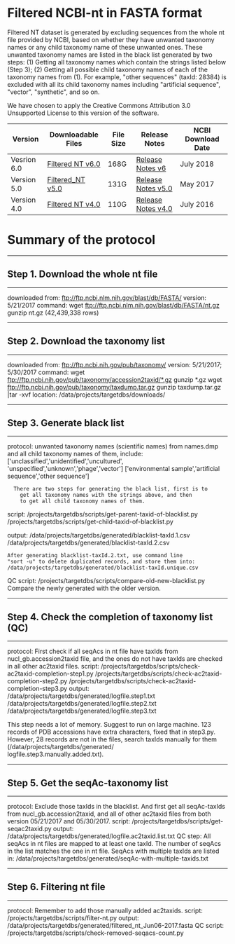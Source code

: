 # Filtered NCBI-nt in FASTA format

Filtered NT dataset is generated by excluding sequences from the whole
nt file provided by NCBI, based on whether they have unwanted taxonomy 
names or any child taxonomy name of these unwanted ones. These unwanted 
taxonomy names are listed in the black list generated by two steps: 
(1) Getting all taxonomy names which contain the strings listed 
below (Step 3); (2) Getting all possible child taxonomy names of each 
of the taxonomy names from (1). For example, "other sequences" 
(taxId: 28384) is excluded with all its child taxonomy names including 
"artificial sequence", "vector", "synthetic", and so on.

We have chosen to apply the Creative Commons Attribution 3.0
Unsupported License to this version of the software.



|Version | Downloadable Files | File Size | Release Notes|NCBI Download Date|
|--------|--------------------|-----------|--------------|------------------|
|Vesrion 6.0| [Filtered NT v6.0](https://hive.biochemistry.gwu.edu/prd/filterednt//content/filtered_nt_July_2018.fasta)| 168G|[Release Notes v6](https://hive.biochemistry.gwu.edu/filterednt/releasenotesv6)|July 2018|
|Version 5.0|[Filtered_NT v5.0](https://hive.biochemistry.gwu.edu/prd//filterednt/content/Filtered_NTv5.0.fasta)|131G|[Release Notes v5.0](https://hive.biochemistry.gwu.edu/filterednt/releasenotesv5)|May 2017|
|Version 4.0| [Filtered NT v4.0](https://hive.biochemistry.gwu.edu/prd//filterednt/content/Filtered_NTv4.0.fasta)|110G|[Release Notes v4.0](https://hive.biochemistry.gwu.edu/filterednt/releasenotesv4)|July 2016|




# Summary of the protocol

************************************************************************
## Step 1. Download the whole nt file
************************************************************************
downloaded from: ftp://ftp.ncbi.nlm.nih.gov/blast/db/FASTA/
version: 5/21/2017
command:
    wget ftp://ftp.ncbi.nlm.nih.gov/blast/db/FASTA/nt.gz
    gunzip nt.gz (42,439,338 rows)

************************************************************************
## Step 2. Download the taxonomy list 
************************************************************************
downloaded from: ftp://ftp.ncbi.nih.gov/pub/taxonomy/
version: 5/21/2017; 5/30/2017
command:
	wget ftp://ftp.ncbi.nih.gov/pub/taxonomy/accession2taxid/*.gz
	gunzip *.gz
	wget ftp://ftp.ncbi.nih.gov/pub/taxonomy/taxdump.tar.gz
	gunzip taxdump.tar.gz |tar -xvf
location: /data/projects/targetdbs/downloads/


************************************************************************
## Step 3. Generate black list
************************************************************************
protocol: unwanted taxonomy names (scientific names) from names.dmp and
		all child taxonomy names of them, include:
		['unclassified','unidentified','uncultured', \
			 'unspecified','unknown','phage','vector']
		['environmental sample','artificial sequence','other sequence']

	  There are two steps for generating the black list, first is to
		get all taxonomy names with the strings above, and then
		to get all child taxonomy names of them.

script: /projects/targetdbs/scripts/get-parent-taxid-of-blacklist.py
	/projects/targetdbs/scripts/get-child-taxid-of-blacklist.py

output: /data/projects/targetdbs/generated/blacklist-taxId.1.csv
	/data/projects/targetdbs/generated/blacklist-taxId.2.csv

	After generating blacklist-taxId.2.txt, use command line 
	"sort -u" to delete duplicated records, and store them into:
	/data/projects/targetdbs/generated/blacklist-taxId.unique.csv

QC script: /projects/targetdbs/scripts/compare-old-new-blacklist.py
		Compare the newly generated with the older version.


************************************************************************
## Step 4. Check the completion of taxonomy list (QC)
************************************************************************
protocol: First check if all seqAcs in nt file have taxIds from 
	nucl_gb.accession2taxid file, and the ones do not have taxIds
	are checked in all other ac2taxid files.
script: /projects/targetdbs/scripts/check-ac2taxid-completion-step1.py
	/projects/targetdbs/scripts/check-ac2taxid-completion-step2.py
	/projects/targetdbs/scripts/check-ac2taxid-completion-step3.py
output: /data/projects/targetdbs/generated/logfile.step1.txt
	/data/projects/targetdbs/generated/logfile.step2.txt
	/data/projects/targetdbs/generated/logfile.step3.txt

This step needs a lot of memory. Suggest to run on large machine. 
        123 records of PDB accessions have extra characters, fixed 
	that in step3.py.
	However, 28 records are not in the files, search taxIds
	manually for them (/data/projects/targetdbs/generated/ \
	logfile.step3.manually.added.txt).


************************************************************************
## Step 5. Get the seqAc-taxonomy list
************************************************************************
protocol: Exclude those taxIds in the blacklist. And first get all 
	seqAc-taxIds from nucl_gb.accession2taxid, and all of other
	ac2taxid files from both version 05/21/2017 and 05/30/2017.
script: /projects/targetdbs/scripts/get-seqac2taxid.py
output: /data/projects/targetdbs/generated/logfile.ac2taxid.list.txt
QC step: All seqAcs in nt files are mapped to at least one taxId. The
	number of seqAcs in the list matches the one in nt file.
	SeqAcs with multiple taxIds are listed in:
	/data/projects/targetdbs/generated/seqAc-with-multiple-taxids.txt


************************************************************************
## Step 6. Filtering nt file
************************************************************************
protocol: Remember to add those manually added ac2taxids.
script: /projects/targetdbs/scripts/filter-nt.py
output: /data/projects/targetdbs/generated/filtered_nt_Jun06-2017.fasta
QC script: /projects/targetdbs/scripts/check-removed-seqacs-count.py
